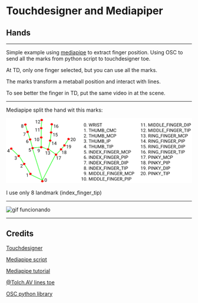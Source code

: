 # Touchdesigner and Mediapiper

## Hands

---

Simple example using [mediapipe](https://mediapipe.dev/) to extract finger position.
Using OSC to send all the marks from python script to touchdesigner toe.

At TD, only one finger selected, but you can use all the marks.

The marks transform a metaball position and interact with lines.

To see better the finger in TD, put the same video in at the scene.

---

Mediapipe split the hand wit this marks:

![imagen de las marcas](image/hand_landmarks.png)

I use only 8 landmark (index_finger_tip)

---

![gif funcionando](image/hand.gif)

---

## Credits

[Touchdesigner](https://derivative.ca)

[Mediapipe script](https://google.github.io/mediapipe/solutions/hands.html)

[Mediapipe tutorial](https://learnopencv.com/introduction-to-mediapipe/)

[@Tolch.AV lines toe](https://www.youtube.com/watch?v=QUBSNq1JT2c&ab_channel=Tolch)

[OSC python library](https://pypi.org/project/python-osc/)
